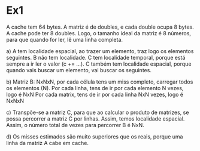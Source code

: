 
# Ex1

A cache tem 64 bytes. A matriz é de doubles, e cada double ocupa 8 bytes. 
A cache pode ter 8 doubles.
Logo, o tamanho ideal da matriz é 8 números, para que quando for ler, lê uma linha completa.

a) 
A tem localidade espacial, ao trazer um elemento, traz logo os elementos seguintes.
B não tem localidade.
C tem localidade temporal, porque está sempre a ir ler o valor (c += ...). C também tem localidade espacial, porque quando vais buscar um elemento, vai buscar os seguintes.

b)
Matriz B: NxNxN, por cada célula tens um miss completo, carregar todos os elementos (N). 
                Por cada linha, tens de ir por cada elemento N vezes, logo é NxN
                Por cada matrix, tens de ir por cada linha NxN vezes, logo é NxNxN

c) Transpõe-se a matriz C, para que ao calcular o produto de matrizes, se possa percorrer a matriz C por linhas. Assim, temos localidade espacial. 
Assim, o número total de vezes para percorrer B é NxN.

d) 
Os misses estimados são muito superiores que os reais, porque uma linha da matriz A cabe em cache. 
